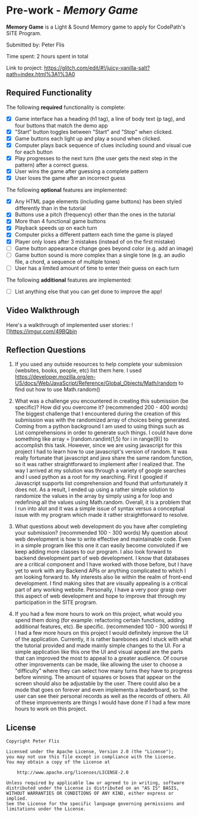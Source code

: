 # Pre-work - *Memory Game*

**Memory Game** is a Light & Sound Memory game to apply for CodePath's SITE Program. 

Submitted by: Peter Flis

Time spent: 2 hours spent in total

Link to project: https://glitch.com/edit/#!/juicy-vanilla-salt?path=index.html%3A1%3A0

## Required Functionality

The following **required** functionality is complete:

* [X] Game interface has a heading (h1 tag), a line of body text (p tag), and four buttons that match the demo app
* [X] "Start" button toggles between "Start" and "Stop" when clicked. 
* [X] Game buttons each light up and play a sound when clicked. 
* [X] Computer plays back sequence of clues including sound and visual cue for each button
* [X] Play progresses to the next turn (the user gets the next step in the pattern) after a correct guess. 
* [X] User wins the game after guessing a complete pattern
* [X] User loses the game after an incorrect guess

The following **optional** features are implemented:

* [X] Any HTML page elements (including game buttons) has been styled differently than in the tutorial
* [X] Buttons use a pitch (frequency) other than the ones in the tutorial
* [X] More than 4 functional game buttons
* [X] Playback speeds up on each turn
* [X] Computer picks a different pattern each time the game is played
* [X] Player only loses after 3 mistakes (instead of on the first mistake)
* [ ] Game button appearance change goes beyond color (e.g. add an image)
* [ ] Game button sound is more complex than a single tone (e.g. an audio file, a chord, a sequence of multiple tones)
* [ ] User has a limited amount of time to enter their guess on each turn

The following **additional** features are implemented:

- [ ] List anything else that you can get done to improve the app!

## Video Walkthrough

Here's a walkthrough of implemented user stories:
![]https://imgur.com/49BQbjn


## Reflection Questions
1. If you used any outside resources to help complete your submission (websites, books, people, etc) list them here. 
I used https://developer.mozilla.org/en-US/docs/Web/JavaScript/Reference/Global_Objects/Math/random to find out how to use Math.random()

2. What was a challenge you encountered in creating this submission (be specific)? How did you overcome it? (recommended 200 - 400 words) 
The biggest challenge that I encountered during the creation of this submission was with the randomized array of choices being generated. Coming from a python background I am used to using things such as List comprehensions in order to generate such things. 
I could have done something like array = [random.randint(1,5) for i in range(9)] to accomplish this task. However, since we are using javascript for this project I had to learn how to use javascript's version of random. It was really fortunate that javascript and java share the same random function, so it was rather straightforward to implement after I realized that.
The way I arrived at my solution was through a variety of google searches and I used python as a root for my searching. First I googled if Javascript supports list comprehension and found that unfortunately it does not. As a result, I ended up using a rather simple solution to randomize the values in the array by simply using a for loop and redefining all the values using Math.random.
Overall, it is a problem that I run into alot and it was a simple issue of syntax versus a conceptual issue with my program which made it rather straightforward to resolve.

3. What questions about web development do you have after completing your submission? (recommended 100 - 300 words) 
My question about web development is how to write effective and maintainable code. Even in a simple program like this one it can easily become convoluted if we keep adding more classes to our program.
I also look forward to backend development part of web development. I know that databases are a critical component and I have worked with those before, but I have yet to work with any Backend APIs or anything complicated to which I am looking forward to.
My interests also lie within the realm of front-end development. I find making sites that are visually appealing is a critical part of any working website. Personally, I have a very poor grasp over this aspect of web development and hope to improve that through my participation in the SITE program.


4. If you had a few more hours to work on this project, what would you spend them doing (for example: refactoring certain functions, adding additional features, etc). Be specific. (recommended 100 - 300 words)
If I had a few more hours on this project I would definitely improve the UI of the application. Currently, it is rather barebones and I stuck with what the tutorial provided and made mainly simple changes to the UI. For a simple application like this one the UI and visual appeal are the parts that can improved the most to appeal to a greater audience.
Of course other improvements can be made, like allowing the user to choose a "difficulty" where they can select how many turns they have to progress before winning. The amount of squares or boxes that appear on the screen should also be adjustable by the user.
There could also be a mode that goes on forever and even implements a leaderboard, so the user can see their personal records as well as the records of others. All of these improvements are things I would have done if I had a few more hours to work on this project.



## License

    Copyright Peter Flis

    Licensed under the Apache License, Version 2.0 (the "License");
    you may not use this file except in compliance with the License.
    You may obtain a copy of the License at

        http://www.apache.org/licenses/LICENSE-2.0

    Unless required by applicable law or agreed to in writing, software
    distributed under the License is distributed on an "AS IS" BASIS,
    WITHOUT WARRANTIES OR CONDITIONS OF ANY KIND, either express or implied.
    See the License for the specific language governing permissions and
    limitations under the License.

